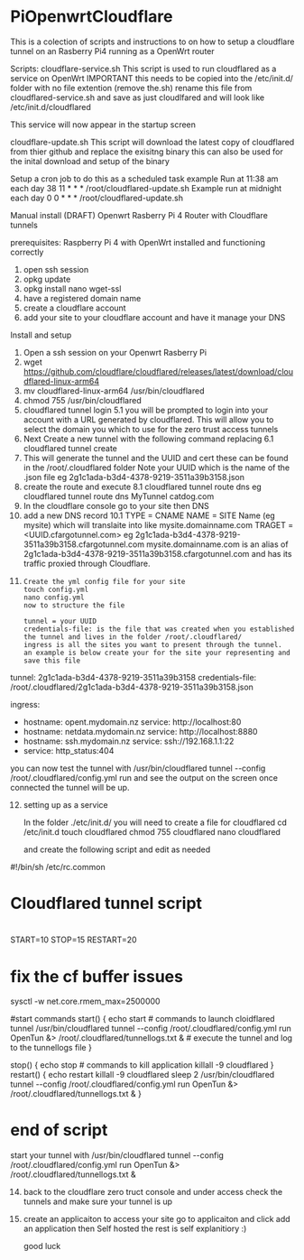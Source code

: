 # PiOpenwrtCloudflare
This is a colection of scripts and instructions to on how to setup a cloudflare tunnel on an Rasberry Pi4 running as a OpenWrt router

Scripts:
cloudflare-service.sh
  This script is used to run cloudflared as a service on OpenWrt
  IMPORTANT this needs to be copied into the /etc/init.d/ folder with no file extention (remove the.sh) 
  rename this file from cloudflared-service.sh and save as just cloudlfared and will look like
  /etc/init.d/cloudflared
  
  This service will now appear in the startup screen

cloudflare-update.sh
  This script will download the latest copy of cloudflared from thier github and replace the exisitng binary
  this can also be used for the inital download and setup of the binary
 
  Setup a cron job to do this as a scheduled task
  example Run at 11:38 am each day
  38 11 * * * /root/cloudflared-update.sh
  Example run at midnight each day
  0 0 * * * /root/cloudflared-update.sh

Manual install (DRAFT)
Openwrt Rasberry Pi 4 Router with Cloudflare tunnels

prerequisites:
Raspberry Pi 4 with OpenWrt installed and functioning correctly
1. open ssh session
2. opkg update
3. opkg install nano wget-ssl
4. have a registered domain name 
5. create a cloudflare account
6. add your site to your cloudflare account and have it manage your DNS



Install and setup

1. Open a ssh session on your Openwrt Rasberry Pi
2. wget https://github.com/cloudflare/cloudflared/releases/latest/download/cloudflared-linux-arm64 
3. mv cloudflared-linux-arm64 /usr/bin/cloudflared
4. chmod 755 /usr/bin/cloudflared
5. cloudflared tunnel login
5.1 you will be prompted to login into your account with a URL generated by cloudflared. 
	This will allow you to select the domain you which to use for the zero trust access tunnels
6.	Next Create a new tunnel with the following command replacing <TunnelName> 
6.1	cloudflared tunnel create <TunnelName>
7.	This will generate the tunnel and the UUID and cert
	these can be found in the /root/.cloudflared folder
	Note your UUID which is the name of the .json file eg 2g1c1ada-b3d4-4378-9219-3511a39b3158.json
8. 	create the route and execute
8.1	cloudflared tunnel route dns <TunnelName> <Domain Name> eg cloudflared tunnel route dns MyTunnel catdog.com
9. In the cloudflare console go to your site then DNS
10. add a new DNS record
10.1	TYPE = CNAME
		NAME = SITE Name (eg mysite) which will translaite into  like mysite.domainname.com 
		TRAGET = <UUID.cfargotunnel.com> eg 2g1c1ada-b3d4-4378-9219-3511a39b3158.cfargotunnel.com
		mysite.domainname.com is an alias of 2g1c1ada-b3d4-4378-9219-3511a39b3158.cfargotunnel.com and has its traffic proxied through Cloudflare.
11.		Create the yml config file for your site
		touch config.yml
		nano config.yml
		now to structure the file
		
		tunnel = your UUID
		credentials-file: is the file that was created when you established the tunnel and lives in the folder /root/.cloudflared/ 
		ingress is all the sites you want to present through the tunnel.
		an example is below create your for the site your representing and save this file
		


tunnel: 2g1c1ada-b3d4-4378-9219-3511a39b3158
credentials-file: /root/.cloudflared/2g1c1ada-b3d4-4378-9219-3511a39b3158.json

ingress:
  - hostname: opent.mydomain.nz
    service: http://localhost:80
  - hostname: netdata.mydomain.nz
    service: http://localhost:8880
  - hostname: ssh.mydomain.nz
    service: ssh://192.168.1.1:22
  - service: http_status:404

you can now test the tunnel with /usr/bin/cloudflared tunnel --config /root/.cloudflared/config.yml run <TunnelName> and see the output on the screen
once connected the tunnel will be up.

12. setting up as a service 

	In the folder ./etc/init.d/ you will need to create a file for cloudflared
	cd /etc/init.d
	touch cloudflared
	chmod 755 cloudflared
	nano cloudflared
	
	and create the following script and edit as needed
	
	
#!/bin/sh /etc/rc.common
# Cloudflared tunnel script
#

START=10
STOP=15
RESTART=20
# fix the cf buffer issues
sysctl -w net.core.rmem_max=2500000

#start commands
start() {
        echo start
        # commands to launch cloidflared tunnel 
        /usr/bin/cloudflared tunnel --config /root/.cloudflared/config.yml run OpenTun &> /root/.cloudflared/tunnellogs.txt &
        # execute the tunnel and log to the tunnellogs file
}

stop() {
        echo stop
        # commands to kill application
        killall -9 cloudflared
}
restart() {
        echo restart
        killall -9 cloudflared
        sleep 2
        /usr/bin/cloudflared tunnel --config /root/.cloudflared/config.yml run OpenTun &> /root/.cloudflared/tunnellogs.txt &
}

# end of script

start your tunnel with 
/usr/bin/cloudflared tunnel --config /root/.cloudflared/config.yml run OpenTun &> /root/.cloudflared/tunnellogs.txt &


14. back to the cloudflare zero truct console and under access check the tunnels and make sure your tunnel is up
15. create an applicaiton to access your site 
	go to applicaiton and click add an application
	then Self hosted
	the rest is self explanitiory :)
	
	good luck
	
